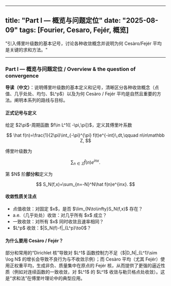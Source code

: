 ----
title: "Part I — 概览与问题定位" 
date: "2025-08-09" 
tags: [Fourier, Cesaro, Fejér, 概览] 
----
"引入傅里叶级数的基本记号，讨论各种收敛概念并说明为何 Cesàro/Fejér 平均是关键的求和方法。"

---
### Part I — 概览与问题定位 / Overview & the question of convergence

**导读（中文）**：说明傅里叶级数的基本定义和记号，清晰区分各种收敛概念（点值、几乎处处、均匀、\$L^p\$）以及为何 Cesàro / Fejér 平均是自然且重要的方法。阐明本系列的路线与目标。

#### 正式记号与定义

给定 \$2\pi\$-周期函数 \$f\in L^1([ -\pi,\pi])\$，定义其傅里叶系数

$$
\hat f(n)=\frac{1}{2\pi}\int_{-\pi}^{\pi} f(t)e^{-int}\,dt,\qquad n\in\mathbb Z,
$$

傅里叶级数为

$$
\sum_{n\in\mathbb Z}\hat f(n)e^{inx}.
$$

第 \$N\$ 阶**部分和**定义为

$$
S_N(f,x)=\sum_{n=-N}^N\hat f(n)e^{inx}.
$$

#### 收敛性质关注点

- 点值收敛：对固定 \$x\$，是否 \$\lim\_{N\to\infty}S\_N(f,x)\$ 存在？
- a.e.（几乎处处）收敛：对几乎所有 \$x\$ 成立？
- 一致收敛：对所有 \$x\$ 同时收敛且速率相同？
- \$L^p\$ 收敛：\$|S\_N(f)-f|\_{L^p}\to0\$？

#### 为什么要用 Cesàro / Fejér？

部分和常用的“Dirichlet 核”导致对 \$L^1\$ 函数控制力不足（\$|D\_N|\_{L^1}\sim \log N\$ 的增长会导致不良行为与不收敛示例）；而 Cesàro 平均（尤其 Fejér）使用正权重平均，生成非负、质量集中在原点的 Fejér 核，从而提供了更强的逼近性质（例如对连续函数的一致收敛，对 \$L^1\$ 的 \$L^1\$ 收敛与勒贝格点处收敛）。这是“求和法”在傅里叶理论中的典型应用。





